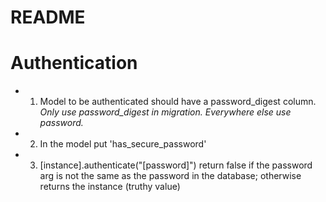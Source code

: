 # README

# Authentication
  - 1) Model to be authenticated should have a password_digest column. *Only use password_digest in migration. Everywhere else use password.*
  - 2) In the model put 'has_secure_password'
  - 3) [instance].authenticate("[password]") return false if the  password arg is not the same as the password in the database; otherwise returns the instance (truthy value)
